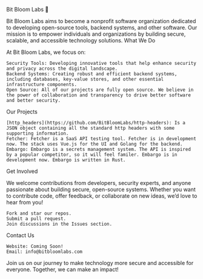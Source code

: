 Bit Bloom Labs 🌱

Bit Bloom Labs aims to become a nonprofit software organization dedicated to developing open-source tools, backend systems, and other software. Our mission is to empower individuals and organizations by building secure, scalable, and accessible technology solutions.
What We Do

At Bit Bloom Labs, we focus on:

    Security Tools: Developing innovative tools that help enhance security and privacy across the digital landscape.
    Backend Systems: Creating robust and efficient backend systems, including databases, key-value stores, and other essential infrastructure components.
    Open Source: All of our projects are fully open source. We believe in the power of collaboration and transparency to drive better software and better security.

Our Projects

    [http_headers](https://github.com/BitBloomLabs/http-headers): Is a JSON object containing all the standard http headers with some supporting information.
    Fetcher: Fetcher is a SaaS API testing tool. Fetcher is in development now. The stack uses Vue.js for the UI and Golang for the backend.
    Embargo: Embargo is a secrets management system. The API is inspired by a popular competitor, so it will feel familer. Embargo is in development now. Embargo is written in Rust.

Get Involved

We welcome contributions from developers, security experts, and anyone passionate about building secure, open-source systems. Whether you want to contribute code, offer feedback, or collaborate on new ideas, we’d love to hear from you!

    Fork and star our repos.
    Submit a pull request.
    Join discussions in the Issues section.

Contact Us

    Website: Coming Soon!
    Email: info@bitbloomlabs.com

Join us on our journey to make technology more secure and accessible for everyone. Together, we can make an impact!
